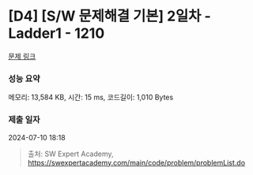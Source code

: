 # [D4] [S/W 문제해결 기본] 2일차 - Ladder1 - 1210 

[문제 링크](https://swexpertacademy.com/main/code/problem/problemDetail.do?contestProbId=AV14ABYKADACFAYh) 

### 성능 요약

메모리: 13,584 KB, 시간: 15 ms, 코드길이: 1,010 Bytes

### 제출 일자

2024-07-10 18:18



> 출처: SW Expert Academy, https://swexpertacademy.com/main/code/problem/problemList.do
